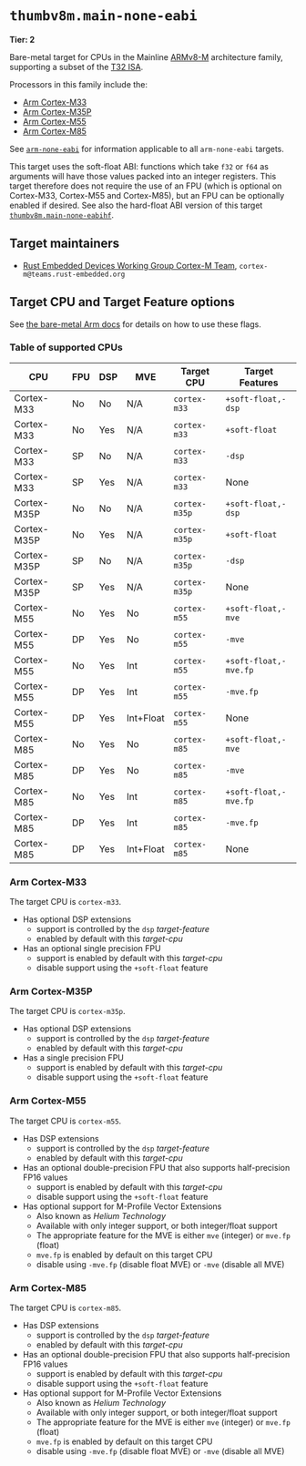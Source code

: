 # `thumbv8m.main-none-eabi`

**Tier: 2**

Bare-metal target for CPUs in the Mainline [ARMv8-M] architecture family, supporting a subset of the [T32 ISA][t32-isa].

Processors in this family include the:

* [Arm Cortex-M33][cortex-m33]
* [Arm Cortex-M35P][cortex-m35p]
* [Arm Cortex-M55][cortex-m55]
* [Arm Cortex-M85][cortex-m85]

See [`arm-none-eabi`](arm-none-eabi.md) for information applicable to all `arm-none-eabi` targets.

This target uses the soft-float ABI: functions which take `f32` or `f64` as arguments will have those values packed into an integer registers. This target therefore does not require the use of an FPU (which is optional on Cortex-M33, Cortex-M55 and Cortex-M85), but an FPU can be optionally enabled if desired. See also the hard-float ABI version of this target [`thumbv8m.main-none-eabihf`](thumbv7em-none-eabihf.md).

[t32-isa]: https://developer.arm.com/Architectures/T32%20Instruction%20Set%20Architecture
[ARMv8-M]: https://developer.arm.com/documentation/ddi0553/latest/
[cortex-m33]: https://developer.arm.com/Processors/Cortex-M33
[cortex-m35p]: https://developer.arm.com/Processors/Cortex-M35P
[cortex-m55]: https://developer.arm.com/Processors/Cortex-M55
[cortex-m85]: https://developer.arm.com/Processors/Cortex-M85

## Target maintainers

* [Rust Embedded Devices Working Group Cortex-M Team](https://github.com/rust-embedded), `cortex-m@teams.rust-embedded.org`

## Target CPU and Target Feature options

See [the bare-metal Arm
docs](arm-none-eabi.md#target-cpu-and-target-feature-options) for details on how
to use these flags.

### Table of supported CPUs

| CPU         | FPU | DSP | MVE       | Target CPU   | Target Features       |
| ----------- | --- | --- | --------- | ------------ | --------------------- |
| Cortex-M33  | No  | No  | N/A       | `cortex-m33` | `+soft-float,-dsp`    |
| Cortex-M33  | No  | Yes | N/A       | `cortex-m33` | `+soft-float`         |
| Cortex-M33  | SP  | No  | N/A       | `cortex-m33` | `-dsp`                |
| Cortex-M33  | SP  | Yes | N/A       | `cortex-m33` | None                  |
| Cortex-M35P | No  | No  | N/A       | `cortex-m35p` | `+soft-float,-dsp`    |
| Cortex-M35P | No  | Yes | N/A       | `cortex-m35p` | `+soft-float`         |
| Cortex-M35P | SP  | No  | N/A       | `cortex-m35p` | `-dsp`                |
| Cortex-M35P | SP  | Yes | N/A       | `cortex-m35p` | None                  |
| Cortex-M55  | No  | Yes | No        | `cortex-m55` | `+soft-float,-mve`    |
| Cortex-M55  | DP  | Yes | No        | `cortex-m55` | `-mve`                |
| Cortex-M55  | No  | Yes | Int       | `cortex-m55` | `+soft-float,-mve.fp` |
| Cortex-M55  | DP  | Yes | Int       | `cortex-m55` | `-mve.fp`             |
| Cortex-M55  | DP  | Yes | Int+Float | `cortex-m55` | None                  |
| Cortex-M85  | No  | Yes | No        | `cortex-m85` | `+soft-float,-mve`    |
| Cortex-M85  | DP  | Yes | No        | `cortex-m85` | `-mve`                |
| Cortex-M85  | No  | Yes | Int       | `cortex-m85` | `+soft-float,-mve.fp` |
| Cortex-M85  | DP  | Yes | Int       | `cortex-m85` | `-mve.fp`             |
| Cortex-M85  | DP  | Yes | Int+Float | `cortex-m85` | None                  |

### Arm Cortex-M33

The target CPU is `cortex-m33`.

* Has optional DSP extensions
  * support is controlled by the `dsp` *target-feature*
  * enabled by default with this *target-cpu*
* Has an optional single precision FPU
  * support is enabled by default with this *target-cpu*
  * disable support using the `+soft-float` feature

### Arm Cortex-M35P

The target CPU is `cortex-m35p`.

* Has optional DSP extensions
  * support is controlled by the `dsp` *target-feature*
  * enabled by default with this *target-cpu*
* Has a single precision FPU
  * support is enabled by default with this *target-cpu*
  * disable support using the `+soft-float` feature

### Arm Cortex-M55

The target CPU is `cortex-m55`.

* Has DSP extensions
  * support is controlled by the `dsp` *target-feature*
  * enabled by default with this *target-cpu*
* Has an optional double-precision FPU that also supports half-precision FP16 values
  * support is enabled by default with this *target-cpu*
  * disable support using the `+soft-float` feature
* Has optional support for M-Profile Vector Extensions
  * Also known as *Helium Technology*
  * Available with only integer support, or both integer/float support
  * The appropriate feature for the MVE is either `mve` (integer) or `mve.fp` (float)
  * `mve.fp` is enabled by default on this target CPU
  * disable using `-mve.fp` (disable float MVE) or `-mve` (disable all MVE)

### Arm Cortex-M85

The target CPU is `cortex-m85`.

* Has DSP extensions
  * support is controlled by the `dsp` *target-feature*
  * enabled by default with this *target-cpu*
* Has an optional double-precision FPU that also supports half-precision FP16 values
  * support is enabled by default with this *target-cpu*
  * disable support using the `+soft-float` feature
* Has optional support for M-Profile Vector Extensions
  * Also known as *Helium Technology*
  * Available with only integer support, or both integer/float support
  * The appropriate feature for the MVE is either `mve` (integer) or `mve.fp` (float)
  * `mve.fp` is enabled by default on this target CPU
  * disable using `-mve.fp` (disable float MVE) or `-mve` (disable all MVE)
